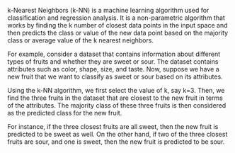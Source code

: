 k-Nearest Neighbors (k-NN) is a machine learning algorithm used for classification and regression analysis. It is a non-parametric algorithm that works by finding the k number of closest data points in the input space and then predicts the class or value of the new data point based on the majority class or average value of the k nearest neighbors.

For example, consider a dataset that contains information about different types of fruits and whether they are sweet or sour. The dataset contains attributes such as color, shape, size, and taste. Now, suppose we have a new fruit that we want to classify as sweet or sour based on its attributes.

Using the k-NN algorithm, we first select the value of k, say k=3. Then, we find the three fruits in the dataset that are closest to the new fruit in terms of the attributes. The majority class of these three fruits is then considered as the predicted class for the new fruit.

For instance, if the three closest fruits are all sweet, then the new fruit is predicted to be sweet as well. On the other hand, if two of the three closest fruits are sour, and one is sweet, then the new fruit is predicted to be sour.